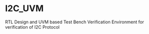# I2C_UVM
RTL Design and UVM based Test Bench Verification Environment for verification of I2C Protocol 
